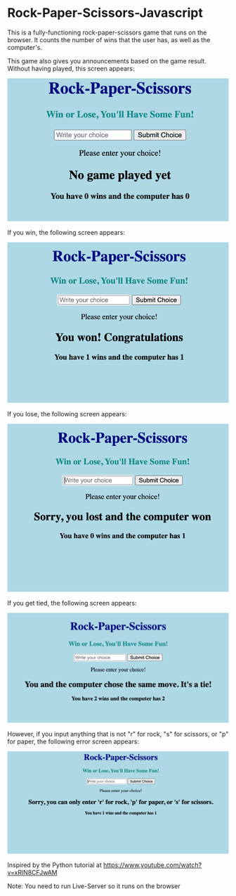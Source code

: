 # Rock-Paper-Scissors-Javascript

This is a fully-functioning rock-paper-scissors game that runs on the browser. It counts the number of wins that the user has, as well as the computer's.

This game also gives you announcements based on the game result. Without having played, this screen appears:

 ![entryScreen](rock-paper-scissors-javascript/../entryScreen.png)

If you win, the following screen appears:

 ![winningScreen](rock-paper-scissors-javascript/../winningScreen.png)

If you lose, the following screen appears:

 ![losingScreen](rock-paper-scissors-javascript/../losingScreen.png)

If you get tied, the following screen appears:

![tieScreen](rock-paper-scissors-javascript/../tieScreen.png)

However, if you input anything that is not "r" for rock, "s" for scissors, or "p" for paper, the following error screen appears:

![errorScreen](rock-paper-scissors-javascript/../errorScreen.png)

Inspired by the Python tutorial at https://www.youtube.com/watch?v=xRlN8CFJwAM

Note: You need to run Live-Server so it runs on the browser
